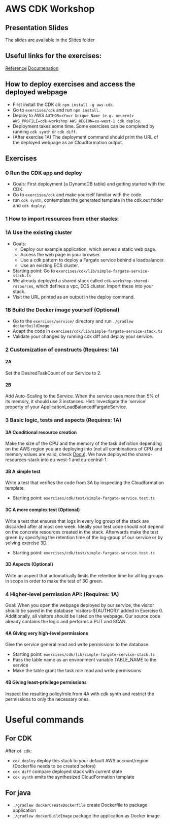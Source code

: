 # AWS CDK Workshop
    
## Presentation Slides

The slides are available in the Slides folder

## Useful links for the exercises:

[Reference](https://docs.aws.amazon.com/cdk/api/latest/docs/aws-construct-library.html)
[Documenation](https://docs.aws.amazon.com/cdk/latest/guide/getting_started.html)

## How to deploy exercises and access the deployed webpage
+ First install the CDK cli: `npm install -g aws-cdk`.
+ Go to `exercises/cdk` and run `npm install`.
+ Deploy to AWS
 `AUTHOR=<Your Unique Name (e.g. neuerm)> AWS_PROFILE=cdk-workshop AWS_REGION=eu-west-1 cdk deploy`.
+ Deployment takes some time. Some exercises can be completed by running `cdk synth` or `cdk diff`.
+ (After exercise 1A) The deployment command should print the URL of the deployed webpage as an Cloudformation output.

## Exercises

### 0 Run the CDK app and deploy
+ Goals: First deployment (a DynamoDB table) and getting started with the CDK.
+ Go to `exercises/cdk` and make yourself familiar with the code.
+ run `cdk synth`, contemplate the generated template in the cdk.out folder and `cdk deploy`. 

### 1 How to import resources from other stacks:

### 1A Use the existing cluster
+ Goals: 
    + Deploy our example application, which serves a static web page. 
    + Access the web page in your browser.
    + Use a cdk pattern to deploy a Fargate service behind a loadbalancer. 
    + Use an existing ECS cluster.
+ Starting point: Go to `exercises/cdk/lib/simple-fargate-service-stack.ts`
+ We already deployed a shared stack called `cdk-workshop-shared-resources`, which defines a vpc, ECS cluster. Import these into your stack.
+ Visit the URL printed as an output in the deploy command. 

### 1B Build the Docker image yourself (Optional)
+ Go to the `exercises/service/` directory and run `./gradlew dockerBuildImage`
+ Adapt the code in `exercises/cdk/lib/simple-fargate-service-stack.ts`
+ Validate your changes by running cdk diff and deploy your service.

### 2 Customization of constructs (Requires: 1A)

#### 2A

Set the DesiredTaskCount of our Service to 2. 

#### 2B

Add Auto-Scaling to the Service. When the service uses more than 5% of its memory, it should use 3 instances.
Hint: Investigate the 'service' property of your ApplicationLoadBalancedFargateService.

### 3 Basic logic, tests and aspects (Requires: 1A)

#### 3A Conditional resource creation

Make the size of the CPU and the memory of the task definition depending on the AWS region you are deploying into 
(not all combinations of CPU and memory values are valid, check [Docu](https://docs.aws.amazon.com/AmazonECS/latest/developerguide/task-cpu-memory-error.html)). 
We have deployed the shared-resources-stack into eu-west-1 and eu-central-1.

#### 3B A simple test

Write a test that verifies the code from 3A by inspecting the Cloudformation template.
+ Starting point: `exercises/cdk/test/simple-fargate-service.test.ts`

#### 3C A more complex test (Optional)

Write a test that ensures that logs in every log group of the stack are discarded after at most one week. 
Ideally your test code should not depend on the concrete resources created in the stack. 
Afterwards make the test green by specifying the retention time of the log-group of our service or by solving exercise 3D.
+ Starting point: `exercises/cdk/test/simple-fargate-service.test.ts`

#### 3D Aspects (Optional)

Write an aspect that automatically limits the retention time for all log groups in scope in order to make the test of 3C green.

### 4 Higher-level permission API: (Requires: 1A)

Goal: When you open the webpage deployed by our service, the visitor should be saved in the database 'visitors-${AUTHOR}' added in Exercise 0.
Additionally, all visitors should be listed on the webpage. Our source code already contains the logic and performs a PUT and SCAN.
 
#### 4A Giving very high-level permissions
 
Give the service general read and write permissions to the database.
+ Starting point: `exercises/cdk/lib/simple-fargate-service-stack.ts`
+ Pass the table name as an environment variable TABLE_NAME to the service
+ Make the table grant the task role read and write permissions

#### 4B Giving least-privilege permissions

Inspect the resulting policy/role from 4A with cdk synth and restrict the permissions to only the necessary ones.

# Useful commands

## For CDK
After `cd cdk`:
 * `cdk deploy`      deploy this stack to your default AWS account/region (Dockerfile needs to be created before)
 * `cdk diff`        compare deployed stack with current state
 * `cdk synth`       emits the synthesized CloudFormation template

## For java
* `./gradlew dockerCreateDockerfile` create Dockerfile to package application
* `./gradlew dockerBuildImage` package the application as Docker image
